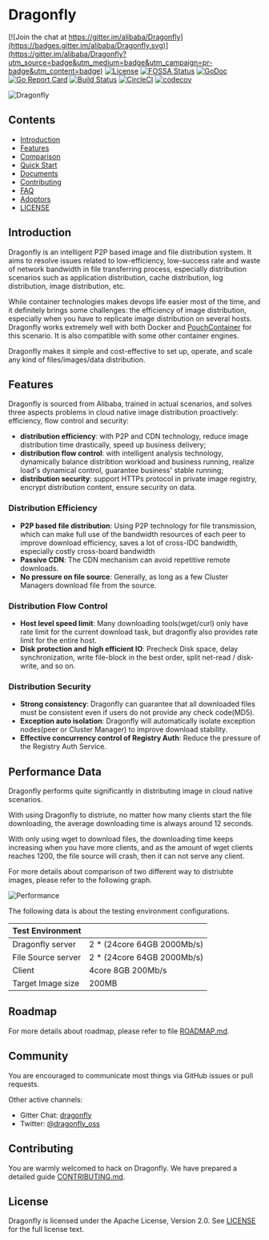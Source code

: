 # Dragonfly

[![Join the chat at https://gitter.im/alibaba/Dragonfly](https://badges.gitter.im/alibaba/Dragonfly.svg)](https://gitter.im/alibaba/Dragonfly?utm_source=badge&utm_medium=badge&utm_campaign=pr-badge&utm_content=badge)
[![License](https://img.shields.io/badge/license-Apache%202-brightgreen.svg)](https://github.com/alibaba/Dragonfly/blob/master/LICENSE)
[![FOSSA Status](https://app.fossa.io/api/projects/git%2Bgithub.com%2Falibaba%2FDragonfly.svg?type=shield)](https://app.fossa.io/projects/git%2Bgithub.com%2Falibaba%2FDragonfly?ref=badge_shield)
[![GoDoc](https://godoc.org/github.com/alibaba/Dragonfly?status.svg)](https://godoc.org/github.com/alibaba/Dragonfly)
[![Go Report Card](https://goreportcard.com/badge/github.com/alibaba/Dragonfly)](https://goreportcard.com/report/github.com/alibaba/Dragonfly)
[![Build Status](https://travis-ci.org/alibaba/Dragonfly.svg?branch=master)](https://travis-ci.org/alibaba/Dragonfly)
[![CircleCI](https://circleci.com/gh/alibaba/Dragonfly.svg?style=svg)](https://circleci.com/gh/alibaba/Dragonfly)
[![codecov](https://codecov.io/gh/alibaba/Dragonfly/branch/master/graph/badge.svg)](https://codecov.io/gh/alibaba/Dragonfly)

![Dragonfly](docs/images/logo/dragonfly-linear.png)

## Contents

- [Introduction](#introduction)
- [Features](#features)
- [Comparison](#comparison)
- [Quick Start](./docs/quick_start/_index.md)
- [Documents](https://alibaba.github.io/Dragonfly/)
- [Contributing](CONTRIBUTING.md)
- [FAQ](FAQ.md)
- [Adoptors](./docs/_index.md#who-has-adopted-dragonfly)
- [LICENSE](LICENSE)

## Introduction

Dragonfly is an intelligent P2P based image and file distribution system. It aims to resolve issues related to low-efficiency, low-success rate and waste of network bandwidth in file transferring process, especially distribution scenarios such as application distribution, cache distribution, log distribution, image distribution, etc.

While container technologies makes devops life easier most of the time, and it definitely brings some challenges: the efficiency of image distribution, especially when you have to replicate image distribution on several hosts. Dragonfly works extremely well with both Docker and [PouchContainer](https://github.com/alibaba/pouch) for this scenario. It is also compatible with some other container engines.

Dragonfly makes it simple and cost-effective to set up, operate, and scale any kind of files/images/data distribution.

## Features

Dragonfly is sourced from Alibaba, trained in actual scenarios, and solves three aspects problems in cloud native image distribution proactively: efficiency, flow control and security:

- **distribution efficiency**: with P2P and CDN technology, reduce image distribution time drastically, speed up business delivery;
- **distribution flow control**: with intelligent analysis technology, dynamically balance distribtion workload and business running, realize load's dynamical control, guarantee business' stable running;
- **distribution security**: support HTTPs protocol in private image registry, encrypt distribution content, ensure security on data.

### Distribution Efficiency

- **P2P based file distribution**: Using P2P technology for file transmission, which can make full use of the bandwidth resources of each peer to improve download efficiency,  saves a lot of cross-IDC bandwidth, especially costly cross-board bandwidth
- **Passive CDN**: The CDN mechanism can avoid repetitive remote downloads.
- **No pressure on file source**: Generally, as long as a few Cluster Managers download file from the source.

### Distribution Flow Control

- **Host level speed limit**: Many downloading tools(wget/curl) only have rate limit for the current download task, but dragonfly also provides rate limit for the entire host.
- **Disk protection and high efficient IO**: Precheck Disk space, delay synchronization, write file-block in the best order, split net-read / disk-write, and so on.

### Distribution Security

- **Strong consistency**: Dragonfly can guarantee that all downloaded files must be consistent even if users do not provide any check code(MD5).
- **Exception auto isolation**: Dragonfly will automatically isolate exception nodes(peer or Cluster Manager) to improve download stability.
- **Effective concurrency control of Registry Auth**: Reduce the pressure of the Registry Auth Service.


## Performance Data

Dragonfly performs quite significantly in distributing image in cloud native scenarios. 

With using Dragonfly to distriute, no matter how many clients start the file downloading, the average downloading time is always around 12 seconds. 

With only using wget to download files, the downloading time keeps increasing when you have more clients, and as the amount of wget clients reaches 1200, the file source will crash, then it can not serve any client.

For more details about comparison of two different way to distriubte images, please refer to the following graph.

![Performance](docs/images/performance.png)

The following data is about the testing environment configurations.

|Test Environment ||
|--------------------|-------------------|
|Dragonfly server|2 * (24core 64GB 2000Mb/s)|
|File Source server|2 * (24core 64GB 2000Mb/s)|
|Client|4core 8GB 200Mb/s|
|Target Image size|200MB|

## Roadmap

For more details about roadmap, please refer to file [ROADMAP.md](ROADMAP.md).

## Community

You are encouraged to communicate most things via GitHub issues or pull requests.

Other active channels:

- Gitter Chat: [dragonfly](https://gitter.im/alibaba/Dragonfly)
- Twitter: [@dragonfly_oss](https://twitter.com/dragonfly_oss)

## Contributing

You are warmly welcomed to hack on Dragonfly. We have prepared a detailed guide [CONTRIBUTING.md](CONTRIBUTING.md).

## License

Dragonfly is licensed under the Apache License, Version 2.0. See [LICENSE](LICENSE) for the full license text.
